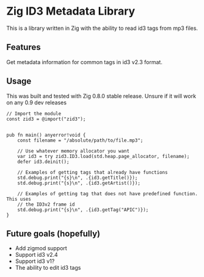 # Zig ID3 Metadata Library

This is a library written in Zig with the ability to read id3 tags from mp3 files.

## Features
Get metadata information for common tags in id3 v2.3 format.

## Usage
This was built and tested with Zig 0.8.0 stable release. Unsure if it will work
on any 0.9 dev releases

```zig
// Import the module
const zid3 = @import("zid3");


pub fn main() anyerror!void {
    const filename = "/absolute/path/to/file.mp3";

    // Use whatever memory allocator you want
    var id3 = try zid3.ID3.load(std.heap.page_allocator, filename);
    defer id3.deinit();

    // Examples of getting tags that already have functions
    std.debug.print("{s}\n", .{id3.getTitle()});
    std.debug.print("{s}\n", .{id3.getArtist()});

    // Examples of getting tag that does not have predefined function. This uses
    // the ID3v2 frame id
    std.debug.print("{s}\n", .{id3.getTag("APIC")});
}
```

## Future goals (hopefully)
* Add zigmod support
* Support id3 v2.4
* Support id3 v1?
* The ability to edit id3 tags
